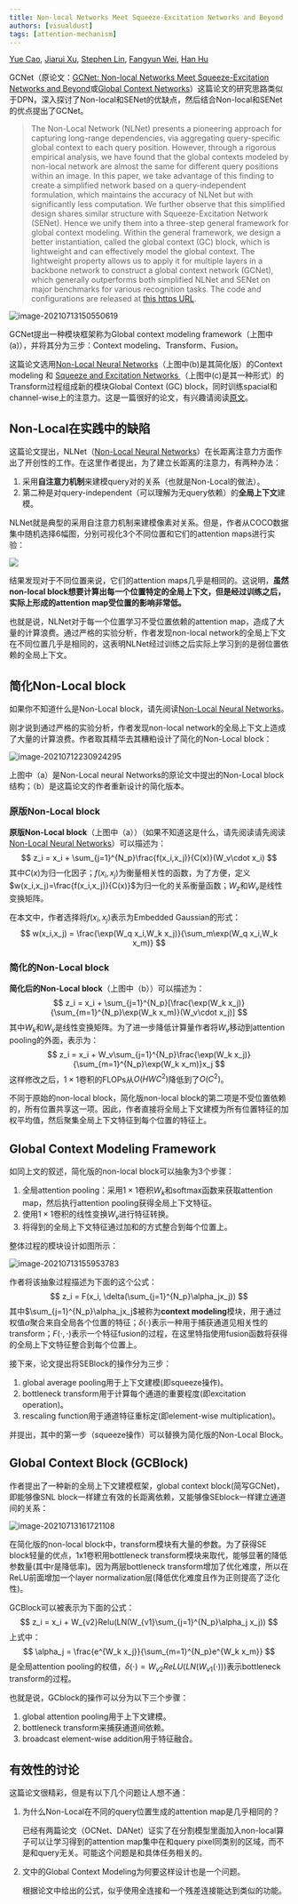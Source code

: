 ```yaml
---
title: Non-local Networks Meet Squeeze-Excitation Networks and Beyond
authors: [visualdust]
tags: [attention-mechanism]
--- 
```


[Yue Cao](https://arxiv.org/search/cs?searchtype=author&query=Cao%2C+Y), [Jiarui Xu](https://arxiv.org/search/cs?searchtype=author&query=Xu%2C+J), [Stephen Lin](https://arxiv.org/search/cs?searchtype=author&query=Lin%2C+S), [Fangyun Wei](https://arxiv.org/search/cs?searchtype=author&query=Wei%2C+F), [Han Hu](https://arxiv.org/search/cs?searchtype=author&query=Hu%2C+H)

GCNet（原论文：[GCNet: Non-local Networks Meet Squeeze-Excitation Networks and Beyond](https://arxiv.org/abs/1904.11492)或[Global Context Networks](https://arxiv.org/abs/2012.13375)）这篇论文的研究思路类似于DPN，深入探讨了Non-local和SENet的优缺点，然后结合Non-local和SENet的优点提出了GCNet。

> The Non-Local Network (NLNet) presents a pioneering approach for capturing long-range dependencies, via aggregating query-specific global context to each query position. However, through a rigorous empirical analysis, we have found that the global contexts modeled by non-local network are almost the same for different query positions within an image. In this paper, we take advantage of this finding to create a simplified network based on a query-independent formulation, which maintains the accuracy of NLNet but with significantly less computation. We further observe that this simplified design shares similar structure with Squeeze-Excitation Network (SENet). Hence we unify them into a three-step general framework for global context modeling. Within the general framework, we design a better instantiation, called the global context (GC) block, which is lightweight and can effectively model the global context. The lightweight property allows us to apply it for multiple layers in a backbone network to construct a global context network (GCNet), which generally outperforms both simplified NLNet and SENet on major benchmarks for various recognition tasks. The code and configurations are released at [this https URL](https://github.com/xvjiarui/GCNet).

![image-20210713150550619](./src/GCNet-Non-local-Networks-Meet-Squeeze-Excitation-Networks-and-Beyond/image-20210713150550619.png)

GCNet提出一种模块框架称为Global context modeling framework（上图中(a)），并将其分为三步：Context modeling、Transform、Fusion。

这篇论文选用[Non-Local Neural Networks](./[27]Non-local-Neural-Networks)（上图中(b)是其简化版）的Context modeling 和 [Squeeze and Excitation Networks ](./[23]Squeeze-and-Excitation-Networks)（上图中(c)是其一种形式）的 Transform过程组成新的模块Global Context (GC) block，同时训练spacial和channel-wise上的注意力。这是一篇很好的论文，有兴趣请阅读[原文](https://arxiv.org/abs/1904.11492)。

<!--truncate-->

## Non-Local在实践中的缺陷

这篇论文提出，NLNet（[Non-Local Neural Networks](./[27]Non-local-Neural-Networks)）在长距离注意力方面作出了开创性的工作。在这里作者提出，为了建立长距离的注意力，有两种办法：

1. 采用**自注意力机制**来建模query对的关系（也就是Non-Local的做法）。
2. 第二种是对query-independent（可以理解为无query依赖）的**全局上下文**建模。

NLNet就是典型的采用自注意力机制来建模像素对关系。但是，作者从COCO数据集中随机选择6幅图，分别可视化3个不同位置和它们的attention maps进行实验：

![](./src/GCNet-Non-local-Networks-Meet-Squeeze-Excitation-Networks-and-Beyond/image-20210712213203846.png)

结果发现对于不同位置来说，它们的attention maps几乎是相同的。这说明，**虽然non-local block想要计算出每一个位置特定的全局上下文，但是经过训练之后，实际上形成的attention map受位置的影响非常低。**

也就是说，NLNet对于每一个位置学习不受位置依赖的attention map，造成了大量的计算浪费。通过严格的实验分析，作者发现non-local network的全局上下文在不同位置几乎是相同的，这表明NLNet经过训练之后实际上学习到的是弱位置依赖的全局上下文。

## 简化Non-Local block

如果你不知道什么是Non-Local block，请先阅读[Non-Local Neural Networks](./[27]Non-local-Neural-Networks)。

刚才说到通过严格的实验分析，作者发现non-local network的全局上下文上造成了大量的计算浪费。作者取其精华去其糟粕设计了简化的Non-Local block：

![image-20210712230924295](./src/GCNet-Non-local-Networks-Meet-Squeeze-Excitation-Networks-and-Beyond/image-20210712230924295.png)

上图中（a）是Non-Local neural Networks的原论文中提出的Non-Local block结构；（b）是这篇论文的作者重新设计的简化版本。

### 原版Non-Local block

**原版Non-Local block**（上图中（a））（如果不知道这是什么，请先阅读请先阅读[Non-Local Neural Networks](./[27]Non-local-Neural-Networks)）可以描述为：
$$
z_i = x_i + \sum_{j=1}^{N_p}\frac{f(x_i,x_j)}{C(x)}(W_v\cdot x_i)
$$
其中$C(x)$为归一化因子；$f(x_i,x_j)$为衡量相关性的函数，为了方便，定义$w(x_i,x_j)=\frac{f(x_i,x_j)}{C(x)}$为归一化的关系衡量函数；$W_z$和$W_v$是线性变换矩阵。

在本文中，作者选择将$f(x_i,x_j)$表示为Embedded Gaussian的形式：
$$
w(x_i,x_j) = \frac{\exp(W_q x_i,W_k x_j)}{\sum_m\exp(W_q x_i,W_k x_m)}
$$

### 简化的Non-Local block

**简化后的Non-Local block**（上图中（b））可以描述为：
$$
z_i = x_i + \sum_{j=1}^{N_p}[\frac{\exp(W_k x_j)}{\sum_{m=1}^{N_p}\exp(W_k x_m)}(W_v\cdot x_j)]
$$
其中$W_k$和$W_v$是线性变换矩阵。为了进一步降低计算量作者将$W_v$移动到attention pooling的外面，表示为：
$$
z_i = x_i + W_v\sum_{j=1}^{N_p}\frac{\exp(W_k x_j)}{\sum_{m=1}^{N_p}\exp(W_k x_m)}x_j
$$
这样修改之后，$1\times 1$卷积的FLOPs从$O(HWC^2)$降低到了$O(C^2)$。

不同于原始的non-local block，简化版non-local block的第二项是不受位置依赖的，所有位置共享这一项。因此，作者直接将全局上下文建模为所有位置特征的加权平均值，然后聚集全局上下文特征到每个位置的特征上。

## Global Context Modeling Framework

如同上文的叙述，简化版的non-local block可以抽象为3个步骤：

1. 全局attention pooling：采用$1\times1$卷积$W_k$和softmax函数来获取attention map，然后执行attention pooling获得全局上下文特征。
2. 使用$1\times 1$卷积的线性变换$W_v$进行特征转换。
3. 将得到的全局上下文特征通过加和的方式整合到每个位置上。

整体过程的模块设计如图所示：

![image-20210713155953783](./src/GCNet-Non-local-Networks-Meet-Squeeze-Excitation-Networks-and-Beyond/image-20210713155953783.png)

作者将该抽象过程描述为下面的这个公式：
$$
z_i = F(x_i, \delta(\sum_{j=1}^{N_p}\alpha_jx_j))
$$
其中$\sum_{j=1}^{N_p}\alpha_jx_j$被称为**context modeling**模块，用于通过权值$\alpha$聚合来自全局各个位置的特征；$\delta(\cdot)$表示一种用于捕获通道见相关性的transform；$F(\cdot,\cdot)$表示一个特征fusion的过程，在这里特指使用fusion函数将获得的全局上下文特征整合到每个位置上。

接下来，论文提出将SEBlock的操作分为三步：

1. global average pooling用于上下文建模(即squeeze操作)。
2. bottleneck transform用于计算每个通道的重要程度(即excitation operation)。
3. rescaling function用于通道特征重标定(即element-wise multiplication)。

并提出，其中的第一步（squeeze操作）可以替换为简化版的Non-Local Block。

## Global Context Block (GCBlock)

作者提出了一种新的全局上下文建模框架，global context block(简写GCNet)，即能够像SNL block一样建立有效的长距离依赖，又能够像SEblock一样建立通道间的关系：

![image-20210713161721108](./src/GCNet-Non-local-Networks-Meet-Squeeze-Excitation-Networks-and-Beyond/image-20210713161721108.png)

在简化版的non-local block中，transform模块有大量的参数。为了获得SE block轻量的优点，1x1卷积用bottleneck transform模块来取代，能够显著的降低参数量(其中r是降低率)。因为两层bottleneck transform增加了优化难度，所以在ReLU前面增加一个layer normalization层(降低优化难度且作为正则提高了泛化性)。

GCBlock可以被表示为下面的公式：
$$
z_i = x_i + W_{v2}Relu(LN(W_{v1}\sum_{j=1}^{N_p}\alpha_j x_j))
$$
上式中：
$$
\alpha_j = \frac{e^{W_k x_j}}{\sum_{m=1}^{N_p}e^{W_k x_m}}
$$
是全局attention pooling的权值，$\delta(\cdot)=W_{v2}ReLU(LN(W_{v1}(\cdot)))$表示bottleneck transform的过程。

也就是说，GCblock的操作可以分为以下三个步骤：

1. global attention pooling用于上下文建模。
2. bottleneck transform来捕获通道间依赖。
3. broadcast element-wise addition用于特征融合。

## 有效性的讨论

这篇论文很精彩，但是有以下几个问题让人想不通：

1. 为什么Non-Local在不同的query位置生成的attention map是几乎相同的？

   已经有两篇论文（OCNet、DANet）证实了在分割模型里面加入non-local算子可以让学习得到的attention map集中在和query pixel同类别的区域，而不是和query无关。可能这个问题是和具体任务相关的。

2. 文中的Global Context Modeling为何要这样设计也是一个问题。

   根据论文中给出的公式，似乎使用全连接和一个残差连接能达到类似的功能。
